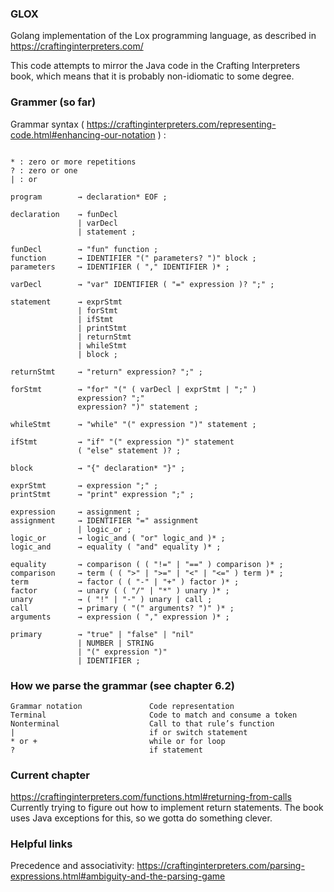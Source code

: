 ### GLOX
Golang implementation of the Lox programming language, as described in https://craftinginterpreters.com/

This code attempts to mirror the Java code in the Crafting Interpreters book, which means that it is probably
non-idiomatic to some degree. 


### Grammer (so far)

Grammar syntax ( https://craftinginterpreters.com/representing-code.html#enhancing-our-notation ) :

```

* : zero or more repetitions
? : zero or one
| : or 

```


```
program        → declaration* EOF ;

declaration    → funDecl
               | varDecl
               | statement ;
            
funDecl        → "fun" function ;
function       → IDENTIFIER "(" parameters? ")" block ;
parameters     → IDENTIFIER ( "," IDENTIFIER )* ;

varDecl        → "var" IDENTIFIER ( "=" expression )? ";" ;

statement      → exprStmt
               | forStmt
               | ifStmt
               | printStmt
               | returnStmt
               | whileStmt
               | block ;
               
returnStmt     → "return" expression? ";" ;

forStmt        → "for" "(" ( varDecl | exprStmt | ";" )
               expression? ";"
               expression? ")" statement ;

whileStmt      → "while" "(" expression ")" statement ;

ifStmt         → "if" "(" expression ")" statement
               ( "else" statement )? ;
               
block          → "{" declaration* "}" ;
               
exprStmt       → expression ";" ;
printStmt      → "print" expression ";" ;

expression     → assignment ;
assignment     → IDENTIFIER "=" assignment
               | logic_or ;
logic_or       → logic_and ( "or" logic_and )* ;
logic_and      → equality ( "and" equality )* ;
               
equality       → comparison ( ( "!=" | "==" ) comparison )* ;
comparison     → term ( ( ">" | ">=" | "<" | "<=" ) term )* ;
term           → factor ( ( "-" | "+" ) factor )* ;
factor         → unary ( ( "/" | "*" ) unary )* ;
unary          → ( "!" | "-" ) unary | call ;
call           → primary ( "(" arguments? ")" )* ;
arguments      → expression ( "," expression )* ;

primary        → "true" | "false" | "nil"
               | NUMBER | STRING
               | "(" expression ")"
               | IDENTIFIER ;
```

### How we parse the grammar (see chapter 6.2)

```
Grammar notation               Code representation
Terminal                       Code to match and consume a token
Nonterminal                    Call to that rule’s function
|                              if or switch statement
* or +                         while or for loop
?                              if statement
```

### Current chapter
https://craftinginterpreters.com/functions.html#returning-from-calls
Currently trying to figure out how to implement return statements.
The book uses Java exceptions for this, so we gotta do something clever.

### Helpful links
Precedence and associativity: https://craftinginterpreters.com/parsing-expressions.html#ambiguity-and-the-parsing-game
